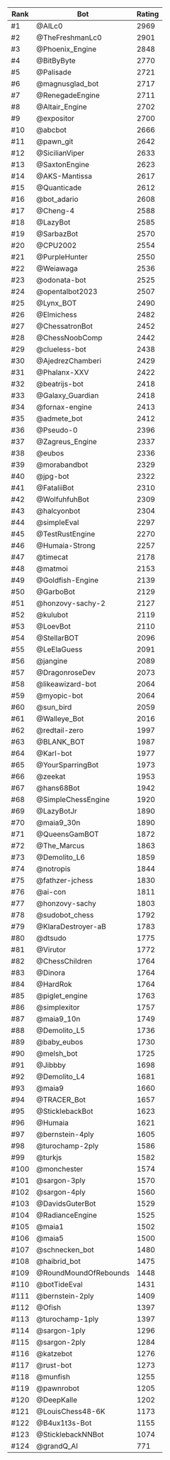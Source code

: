 Rank|Bot|Rating
---|---|---
#1|@AILc0|2969
#2|@TheFreshmanLc0|2901
#3|@Phoenix_Engine|2848
#4|@BitByByte|2770
#5|@Palisade|2721
#6|@magnusglad_bot|2717
#7|@RenegadeEngine|2711
#8|@Altair_Engine|2702
#9|@expositor|2700
#10|@abcbot|2666
#11|@pawn_git|2642
#12|@SicilianViper|2633
#13|@SaxtonEngine|2623
#14|@AKS-Mantissa|2617
#15|@Quanticade|2612
#16|@bot_adario|2608
#17|@Cheng-4|2588
#18|@LazyBot|2585
#19|@SarbazBot|2570
#20|@CPU2002|2554
#21|@PurpleHunter|2550
#22|@Weiawaga|2536
#23|@odonata-bot|2525
#24|@opentalbot2023|2507
#25|@Lynx_BOT|2490
#26|@Elmichess|2482
#27|@ChessatronBot|2452
#28|@ChessNoobComp|2442
#29|@clueless-bot|2438
#30|@AjedrezChamberi|2429
#31|@Phalanx-XXV|2422
#32|@beatrijs-bot|2418
#33|@Galaxy_Guardian|2418
#34|@fornax-engine|2413
#35|@admete_bot|2412
#36|@Pseudo-0|2396
#37|@Zagreus_Engine|2337
#38|@eubos|2336
#39|@morabandbot|2329
#40|@jpg-bot|2322
#41|@FataliiBot|2310
#42|@WolfuhfuhBot|2309
#43|@halcyonbot|2304
#44|@simpleEval|2297
#45|@TestRustEngine|2270
#46|@Humaia-Strong|2257
#47|@timecat|2178
#48|@matmoi|2153
#49|@Goldfish-Engine|2139
#50|@GarboBot|2129
#51|@honzovy-sachy-2|2127
#52|@kulubot|2119
#53|@LoevBot|2110
#54|@StellarBOT|2096
#55|@LeElaGuess|2091
#56|@jangine|2089
#57|@DragonroseDev|2073
#58|@likeawizard-bot|2064
#59|@myopic-bot|2064
#60|@sun_bird|2059
#61|@Walleye_Bot|2016
#62|@redtail-zero|1997
#63|@BLANK_BOT|1987
#64|@Karl-bot|1977
#65|@YourSparringBot|1973
#66|@zeekat|1953
#67|@hans68Bot|1942
#68|@SimpleChessEngine|1920
#69|@LazyBotJr|1890
#70|@maia9_30n|1890
#71|@QueensGamBOT|1872
#72|@The_Marcus|1863
#73|@Demolito_L6|1859
#74|@notropis|1844
#75|@fathzer-jchess|1830
#76|@ai-con|1811
#77|@honzovy-sachy|1803
#78|@sudobot_chess|1792
#79|@KlaraDestroyer-aB|1783
#80|@dtsudo|1775
#81|@Virutor|1772
#82|@ChessChildren|1764
#83|@Dinora|1764
#84|@HardRok|1764
#85|@piglet_engine|1763
#86|@simplexitor|1757
#87|@maia9_10n|1749
#88|@Demolito_L5|1736
#89|@baby_eubos|1730
#90|@melsh_bot|1725
#91|@Jibbby|1698
#92|@Demolito_L4|1681
#93|@maia9|1660
#94|@TRACER_Bot|1657
#95|@SticklebackBot|1623
#96|@Humaia|1621
#97|@bernstein-4ply|1605
#98|@turochamp-2ply|1586
#99|@turkjs|1582
#100|@monchester|1574
#101|@sargon-3ply|1570
#102|@sargon-4ply|1560
#103|@DavidsGuterBot|1529
#104|@RadianceEngine|1525
#105|@maia1|1502
#106|@maia5|1500
#107|@schnecken_bot|1480
#108|@haibrid_bot|1475
#109|@RoundMoundOfRebounds|1448
#110|@botTideEval|1431
#111|@bernstein-2ply|1409
#112|@Ofish|1397
#113|@turochamp-1ply|1397
#114|@sargon-1ply|1296
#115|@sargon-2ply|1284
#116|@katzebot|1276
#117|@rust-bot|1273
#118|@munfish|1255
#119|@pawnrobot|1205
#120|@DeepKalle|1202
#121|@LouisChess48-6K|1173
#122|@B4ux1t3s-Bot|1155
#123|@SticklebackNNBot|1074
#124|@grandQ_AI|771
